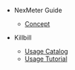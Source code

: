 - NexMeter Guide
  - [Concept](meter/concept.md)

- Killbill
  - [Usage Catalog](meter/killbill-usage.md)
  - [Usage Tutorial](meter/killbill-usage-tutorial.md)
